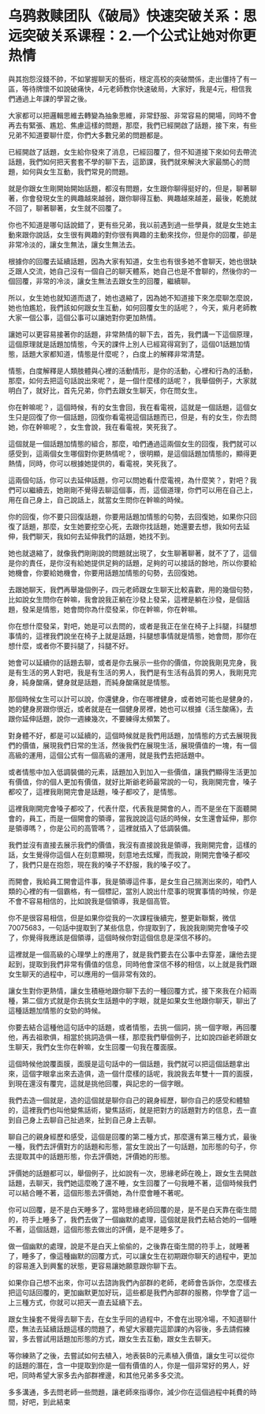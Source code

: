 # 乌鸦救赎团队《破局》快速突破关系：思远突破关系课程：2.一个公式让她对你更热情

與其抱怨沒錢不帥，不如掌握聊天的藝術，穩定高校的突破關係，走出僵持了有一區，等待牌懷不如說破痛快，4元老師教你快速破局，大家好，我是4元，相信我們通過上年課的學習之後。

大家都可以把邏輯思維去轉變為抽象思維，非常舒服、非常容易的開場，同時不會再去有緊張、尷尬、焦慮這樣的問題，那麼，我們已經開啟了話題，接下來，有些兄弟不知道要聊什麼，你們大多數兄弟的問題都是。

已經開啟了話題，女生給你發來了消息，已經回覆了，但不知道接下來如何去帶流話題，我們如何把天套套不學的聊下去，這節課，我們就來解決大家最關心的問題，如何與女生互動，我們常見的問題。

就是你跟女生剛開始開始話題，都沒有問題，女生跟你聊得挺好的，但是，聊著聊著，你會發現女生的興趣越來越弱，跟你聊得互動、興趣越來越差，最後，乾脆就不回了，聊著聊著，女生就不回覆了。

你也不知道是哪句話說錯了，更有些兄弟，我以前遇到過一些學員，就是女生她主動來跟你說話，女生很有興趣的對你很有興趣的主動來找你，但是你的回覆，卻是非常冷淡的，讓女生無法，讓女生無法去。

根據你的回覆去延續話題，因為大家有知道，女生也有很多她不會聊天，她也很缺乏跟人交流，她自己沒有一個自己的聊天體系，她自己也是不會聊的，然後你的一個回覆，非常的冷淡，讓女生無法去跟女生的回覆，繼續聊。

所以，女生她也就知道而退了，她也退縮了，因為她不知道接下來怎麼聊怎麼說，她也怕尷尬，我們該如何跟女生互動，如何回覆女生的話呢？，今天，紫月老師教大家一個公事，這個公事可以讓她對你更加熱情。

讓她可以更容易接著你的話題，非常熱情的聊下去，首先，我們講一下這個原理，這個原理就是話題加情態，今天的課件上別人已經寫得寫到了，這個01話題加情態，話題大家都知道，情態是什麼呢？，白度上的解釋非常清楚。

情態，白度解釋是人類肢體與心裡的活動情形，是你的活動，心裡和行為的活動，那麼，如何去把這句話說出來呢？，是一個什麼樣的話呢？，我舉個例子，大家就明白了，就好比，首先兄弟，你們去跟女生聊天，你在問女生。

你在幹嘛呢？，這個時候，有的女生會回，我在看電視，這就是一個話題，這個女生只是回復了你一個話題，回復你看電視這個話題而已，但是，有的女生，你去問她，你在幹嘛呢？，女生會說，我在看電視，笑死我了。

這個就是一個話題加情態的組合，那麼，咱們通過這兩個女生的回復，我們就可以感受到，這兩個女生哪個對你更熱情呢？，很明顯，是這個話題加情態的，顯得更熱情，同時，你可以根據她提供的，看電視，笑死我了。

這兩個句話，你可以去延伸話題，你可以問她看什麼電視，為什麼笑？，對吧？我們可以繼續去，她剛剛不覺得去聊這個事，而，這個道理，你們可以用在自己上，用在自己身上，自己說話上，就當女生問你在幹嘛的時候。

你的回復，你不要只回復話題，你要用話題加情態的句勢，去回復她，如果你只回復了話題，那麼，女生她要挖空心死，去跟你找話題，她還要去想，我如何去延伸，我們聊天，我如何去延伸我們的話題，她找不到。

她也就退縮了，就像我們剛剛說的問題就出現了，女生聊著聊著，就不了了，這個是你的責任，是你沒有給她提供足夠的話題，足夠的可以接話的餘地，所以你要給她機會，你要給她機會，你要用話題加情態的句勢，去回復她。

去跟她聊天，我們再舉幾個例子，四元老師跟女生聊天比較喜歡，用的幾個句勢，比如說女生問你在幹嘛，我會說我正躺在沙發上發呆，這裡是躺在沙發，是個話題，發呆是情態，她會問你為什麼發呆，你在幹嘛，你在幹嘛。

你在想什麼發呆，對吧，她是可以去問的，或者是我正在坐在椅子上抖腿，抖腿想事情的，這裡我們說坐在椅子上就是話題，抖腿想事情就是情態，她會問，那你在想什麼，或者你不要抖腿了，抖腿不好。

她會可以延續你的話題去聊，或者是你去展示一些你的價值，你說我剛見完身，我是有生活的男人對吧，我是有生活的男人，我們是有生活有品質的男人，我剛見完身，純身酸痛，健身就是話題，而純身酸痛就是情態。

那個時候女生可以計可以說，你還健身，你在哪裡健身，或者她可能也是健身的，她的健身房跟你很近，或者就是在一個健身房裡，她也可以根據《活生酸痛》，去跟你延伸話題，說你一週練幾次，不要練得太頻繁了。

對身體不好，都是可以延續的，這個時候就是我們用話題，加情態的方式去展現我們的價值，展現我們日常的生活，然後我們在展現生活，展現價值的一塊，有一個高級的運用，這個公式有一個高級的運用，就是我們去把話題中。

或者情態中加入低調裝備的元素，話題加入到加入一些價值，讓我們顯得生活更加有價值，你的個人更加有價值，就好比斯爺老師最常說的一句，我剛開完會，嗓子都咬了，這裡我剛開完會是話題，嗓子都咬了，是情態。

這裡我剛開完會嗓子都咬了，代表什麼，代表我是開會的人，而不是坐在下面聽開會的，員工，而是一個開會的領導，當我說說這句話的時候，女生還會延伸，那你是領導嗎？，你是公司的高管嗎？，這裡就插入了低調裝備。

我們並沒有直接去展示我們的價值，我沒有直接說我是領導，我剛開完會，這樣的話，女生覺得你這個人在刻意顯現，刻意地去炫耀，而我說，剛開完會嗓子都咬了，我們只是在抱怨，現在我的嗓子不舒服，我的嗓子咬了。

而開會，我給員工開會這件事，我是領導這件事，是女生自己揣測出來的，咱們人類的心裡的有一個霸格，有一個標記，當別人說出什麼事的現實事情的時候，你是不會不容易相信的，比如說我是個領導，我是個高管。

你不是很容易相信，但是如果你從我的一次課程後續完，整更新聯繫，微信70075683，一句話中提取到了某些信息，你提取到了，我說我剛開完會嗓子咬了，你覺得我應該是個領導，這個時候你對這個信息是深信不移的。

這裡就是一個高級的心理學上的應用了，就是我們要去在公事中去穿差，讓他去提起到，提取到我們非常有價值的信息，同時他會深信不移的相信，以上就是我們跟女生聊天的過程中，可以應用的一個非常有效的。

讓女生對你更熱情，讓女生積極地跟你聊下去的一種回覆方式，接下來我在介紹兩種，第二個方式就是你去挑女生話題中的字眼，就是如果女生他跟你聊天，聊出了這種話題加情態的女勁的時候。

你要去結合這種他這句話中的話題，或者情態，去挑一個詞，挑一個字眼，再回覆他，再去祖歌俱，相當於挑詞造俱一樣，那麼我們舉個例子，比如說四爺老師跟女生聊天，我們女生你在幹嘛，女生回覆一句我在覆面膜。

這個時候他說覆面膜，面膜是這句話中的一個話題，我們就可以把這個話題拿出來，這個字眼拿出來去造俱，造一個什麼樣的話呢，我說我去年雙十一買的面膜，到現在還沒有覆完，這就是挑他回覆，與記忠的一個字眼。

我們去造一個就是，造的這個就是聊你自己的親身經歷，聊你自己的感受和體驗的，這裡我們也叫他變焦話術，變焦話術，就是把對方的話題對方的信息，去一直到自己身上去聊自己扯過來，扯到自己身上去聊。

聊自己的親身經歷和感受，這個是回覆的第二種方式，那麼還有第三種方式，最後一種，我們去評價對方的話題和形態，當女生說出了一句話題，加形態的句子，你去提取其中的話題形態，你去評價她，評價她的形態。

評價她的話題都可以，舉個例子，比如說有一次，思緣老師在晚上，跟女生去開啟話題，去聊天，我們她這麼晚了還不睡，女生回覆了一句我睡不著，這個時候我們可以結合睡不著，這個形態去評價她，為什麼會睡不著呢。

你可以回覆，是不是白天睡多了，當時思緣老師回覆的是，是不是白天靠在衛生間的，符手上睡多了，我們去做了一個幽默的處理，這個就是我們去結合她的一個睡不著，這個話題，這個形態去做出的評價，是不是睡多了。

做一個幽默的處理，說是不是白天上偷偷的，之後靠在衛生間的符手上，就睡著了，睡多了，像這種幽默的回覆方式，可以讓女生在初期跟你聊天的過程中，更加的容易進入到興奮的狀態，更容易讓她願意跟你聊下去。

如果你自己想不出來，你可以去諮詢我們內部群的老師，老師會告訴你，怎麼樣去把這句話回覆的，更加幽默更加好玩，這些都是我們內部群的服務，你學會了這一上三種方式，你就可以把天一直去延續下去。

跟女生操套不覺得去聊下去，在女生乎同的過程中，不會在出現冷場，不知道聊什麼，無法去延續話題這樣的問題了，希望大家聽完這節課的內容後，多去請假練習，多去嘗試用話題加形態的方式，跟女生去互動，跟女生去聊天。

等你練熟了之後，去嘗試如何去植入，地表裝B的元素植入價值，讓女生可以從你的話題的潛在，含一中提取到你是一個有價值的人，你是一個非常好的男人，好吧，同時希望大家多去內部群裡邊，和其他兄弟多多交流。

多多溝通，多去問老師一些問題，讓老師來指導你，減少你在這個過程中耗費的時間，好吧，到此結束